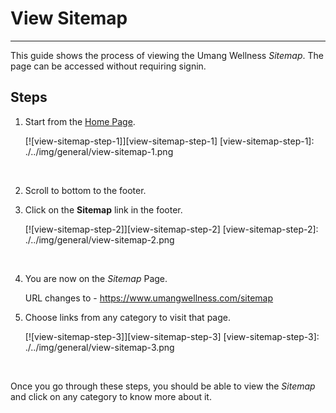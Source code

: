 # View Sitemap

---

This guide shows the process of viewing the Umang Wellness _Sitemap_.
The page can be accessed without requiring signin.

## Steps

1. Start from the [Home Page](https://www.umangwellness.com).

    [![view-sitemap-step-1]][view-sitemap-step-1]
    [view-sitemap-step-1]: ./../img/general/view-sitemap-1.png

    <br/>

2. Scroll to bottom to the footer.

3. Click on the **Sitemap** link in the footer.

    [![view-sitemap-step-2]][view-sitemap-step-2]
    [view-sitemap-step-2]: ./../img/general/view-sitemap-2.png

    <br/>

4. You are now on the _Sitemap_ Page.

    URL changes to - https://www.umangwellness.com/sitemap

5. Choose links from any category to visit that page.

    [![view-sitemap-step-3]][view-sitemap-step-3]
    [view-sitemap-step-3]: ./../img/general/view-sitemap-3.png

    <br/>

Once you go through these steps, you should be able to view the _Sitemap_ and click on any category to know more about it.
